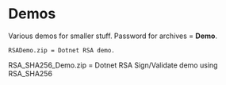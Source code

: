 # Demos
Various demos for smaller stuff. Password for archives = **Demo**.

 	RSADemo.zip = Dotnet RSA demo.
  
  RSA_SHA256_Demo.zip = Dotnet RSA Sign/Validate demo using RSA_SHA256
  
